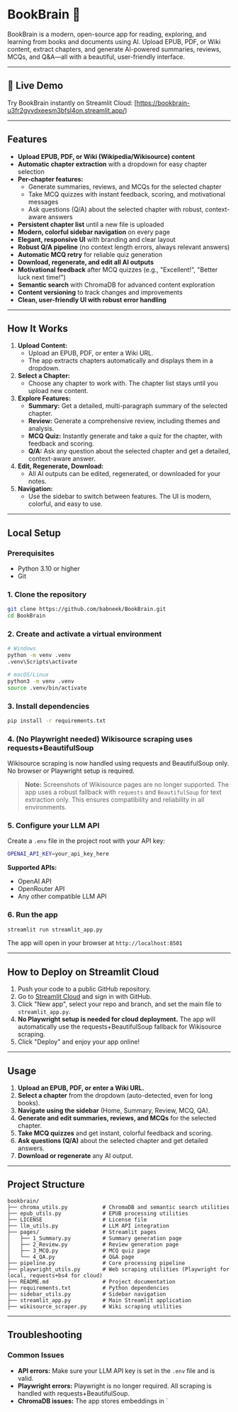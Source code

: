# BookBrain 📘

BookBrain is a modern, open-source app for reading, exploring, and learning from books and documents using AI. Upload EPUB, PDF, or Wiki content, extract chapters, and generate AI-powered summaries, reviews, MCQs, and Q&A—all with a beautiful, user-friendly interface.

---

## 🚀 Live Demo
Try BookBrain instantly on Streamlit Cloud:
[https://bookbrain-u3fr2gvvdxeesm3bfsl4on.streamlit.app/)

---

## Features

- **Upload EPUB, PDF, or Wiki (Wikipedia/Wikisource) content**
- **Automatic chapter extraction** with a dropdown for easy chapter selection
- **Per-chapter features:**
  - Generate summaries, reviews, and MCQs for the selected chapter
  - Take MCQ quizzes with instant feedback, scoring, and motivational messages
  - Ask questions (Q/A) about the selected chapter with robust, context-aware answers
- **Persistent chapter list** until a new file is uploaded
- **Modern, colorful sidebar navigation** on every page
- **Elegant, responsive UI** with branding and clear layout
- **Robust Q/A pipeline** (no context length errors, always relevant answers)
- **Automatic MCQ retry** for reliable quiz generation
- **Download, regenerate, and edit all AI outputs**
- **Motivational feedback** after MCQ quizzes (e.g., "Excellent!", "Better luck next time!")
- **Semantic search** with ChromaDB for advanced content exploration
- **Content versioning** to track changes and improvements
- **Clean, user-friendly UI with robust error handling**

---

## How It Works

1. **Upload Content:**
   - Upload an EPUB, PDF, or enter a Wiki URL.
   - The app extracts chapters automatically and displays them in a dropdown.
2. **Select a Chapter:**
   - Choose any chapter to work with. The chapter list stays until you upload new content.
3. **Explore Features:**
   - **Summary:** Get a detailed, multi-paragraph summary of the selected chapter.
   - **Review:** Generate a comprehensive review, including themes and analysis.
   - **MCQ Quiz:** Instantly generate and take a quiz for the chapter, with feedback and scoring.
   - **Q/A:** Ask any question about the selected chapter and get a detailed, context-aware answer.
4. **Edit, Regenerate, Download:**
   - All AI outputs can be edited, regenerated, or downloaded for your notes.
5. **Navigation:**
   - Use the sidebar to switch between features. The UI is modern, colorful, and easy to use.

---

## Local Setup

### Prerequisites
- Python 3.10 or higher
- Git

### 1. Clone the repository
```bash
git clone https://github.com/babneek/BookBrain.git
cd BookBrain
```

### 2. Create and activate a virtual environment
```bash
# Windows
python -m venv .venv
.venv\Scripts\activate

# macOS/Linux
python3 -m venv .venv
source .venv/bin/activate
```

### 3. Install dependencies
```bash
pip install -r requirements.txt
```

### 4. (No Playwright needed) Wikisource scraping uses requests+BeautifulSoup
Wikisource scraping is now handled using requests and BeautifulSoup only. No browser or Playwright setup is required.

> **Note:** Screenshots of Wikisource pages are no longer supported. The app uses a robust fallback with `requests` and `BeautifulSoup` for text extraction only. This ensures compatibility and reliability in all environments.

### 5. Configure your LLM API
Create a `.env` file in the project root with your API key:
```bash
OPENAI_API_KEY=your_api_key_here
```

**Supported APIs:**
- OpenAI API
- OpenRouter API
- Any other compatible LLM API

### 6. Run the app
```bash
streamlit run streamlit_app.py
```

The app will open in your browser at `http://localhost:8501`

---

## How to Deploy on Streamlit Cloud

1. Push your code to a public GitHub repository.
2. Go to [Streamlit Cloud](https://streamlit.io/cloud) and sign in with GitHub.
3. Click "New app", select your repo and branch, and set the main file to `streamlit_app.py`.
4. **No Playwright setup is needed for cloud deployment.** The app will automatically use the requests+BeautifulSoup fallback for Wikisource scraping.
5. Click "Deploy" and enjoy your app online!

---

## Usage

1. **Upload an EPUB, PDF, or enter a Wiki URL.**
2. **Select a chapter** from the dropdown (auto-detected, even for long books).
3. **Navigate using the sidebar** (Home, Summary, Review, MCQ, QA).
4. **Generate and edit summaries, reviews, and MCQs** for the selected chapter.
5. **Take MCQ quizzes** and get instant, colorful feedback and scoring.
6. **Ask questions (Q/A)** about the selected chapter and get detailed answers.
7. **Download or regenerate** any AI output.

---

## Project Structure

```
bookbrain/
├── chroma_utils.py           # ChromaDB and semantic search utilities
├── epub_utils.py             # EPUB processing utilities
├── LICENSE                   # License file
├── llm_utils.py              # LLM API integration
├── pages/                    # Streamlit pages
│   ├── 1_Summary.py          # Summary generation page
│   ├── 2_Review.py           # Review generation page
│   ├── 3_MCQ.py              # MCQ quiz page
│   └── 4_QA.py               # Q&A page
├── pipeline.py               # Core processing pipeline
├── playwright_utils.py       # Web scraping utilities (Playwright for local, requests+bs4 for cloud)
├── README.md                 # Project documentation
├── requirements.txt          # Python dependencies
├── sidebar_utils.py          # Sidebar navigation
├── streamlit_app.py          # Main Streamlit application
├── wikisource_scraper.py     # Wiki scraping utilities
```

---

## Troubleshooting

### Common Issues

- **API errors:** Make sure your LLM API key is set in the `.env` file and is valid.
- **Playwright errors:** Playwright is no longer required. All scraping is handled with requests+BeautifulSoup.
- **ChromaDB issues:** The app stores embeddings in `